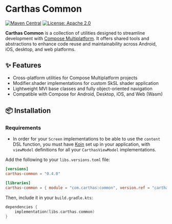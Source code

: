 # Carthas Common

[![Maven Central](https://img.shields.io/maven-central/v/com.carthas/common)](https://search.maven.org/artifact/com.carthas/common)
[![License: Apache 2.0](https://img.shields.io/badge/license-Apache_2.0-blue.svg)](https://opensource.org/licenses/MIT)

**Carthas Common** is a collection of utilities designed to streamline development with [Compose Multiplatform](https://www.jetbrains.com/lp/compose-multiplatform/). It offers shared tools and abstractions to enhance code reuse and maintainability across Android, iOS, desktop, and web platforms.

## ✨ Features

- Cross-platform utilities for Compose Multiplatform projects  
- Modifier.shader implementations for custom SkSL shader application
- Lightweight MVI base classes and fully object-oriented navigation
- Compatible with Compose for Android, Desktop, iOS, and Web (Wasm)

## 📦 Installation
### Requirements
- In order for your `Screen` implementations to be able to use the `content` DSL function, you must have [Koin](https://github.com/InsertKoinIO/koin) set up in your application, with `viewModel` definitions for all your `CarthasViewModel` implementations.

Add the following to your `libs.versions.toml` file:

```toml
[versions]
carthas-common = "0.4.0"

[libraries]
carthas-common = { module = "com.carthas:common", version.ref = "carthas-common" }
```

Then, include it in your `build.gradle.kts`:

```kotlin
dependencies {
    implementation(libs.carthas.common)
}
```
